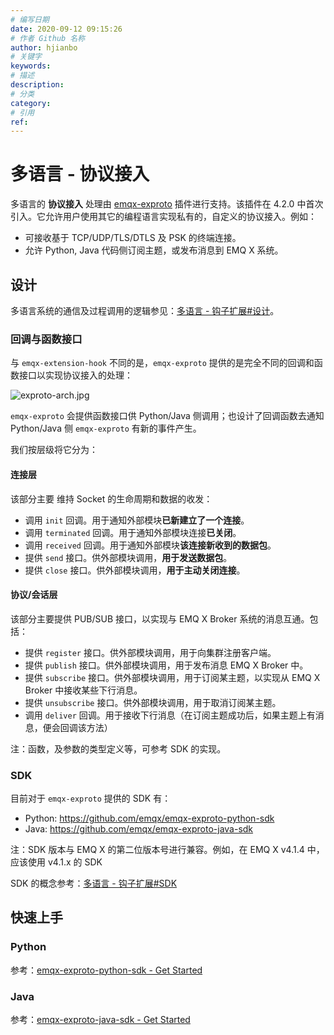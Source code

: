 ```yaml
---
# 编写日期
date: 2020-09-12 09:15:26
# 作者 Github 名称
author: hjianbo
# 关键字
keywords:
# 描述
description:
# 分类
category: 
# 引用
ref:
---
```


# 多语言 - 协议接入

多语言的 **协议接入** 处理由 [emqx-exproto](https://github.com/emqx/emqx-exproto) 插件进行支持。该插件在 4.2.0 中首次引入。它允许用户使用其它的编程语言实现私有的，自定义的协议接入。例如：

- 可接收基于 TCP/UDP/TLS/DTLS 及 PSK 的终端连接。
- 允许 Python, Java 代码侧订阅主题，或发布消息到 EMQ X 系统。

## 设计

多语言系统的通信及过程调用的逻辑参见：[多语言 - 钩子扩展#设计](lang-exhook.md#design)。

### 回调与函数接口

与 `emqx-extension-hook` 不同的是，`emqx-exproto` 提供的是完全不同的回调和函数接口以实现协议接入的处理：

![exproto-arch.jpg](http://dgiot-1253666439.cos.ap-shanghai-fsi.myqcloud.com/develop_png/zh_CN/advanced/assets/exproto-arch.jpg)

`emqx-exproto` 会提供函数接口供 Python/Java 侧调用；也设计了回调函数去通知 Python/Java 侧 `emqx-exproto` 有新的事件产生。

我们按层级将它分为：

#### 连接层

该部分主要 维持 Socket 的生命周期和数据的收发：

- 调用 `init` 回调。用于通知外部模块**已新建立了一个连接**。
- 调用 `terminated` 回调。用于通知外部模块连接**已关闭**。
- 调用 `received` 回调。用于通知外部模块**该连接新收到的数据包**。
- 提供 `send` 接口。供外部模块调用，**用于发送数据包**。
- 提供 `close` 接口。供外部模块调用，**用于主动关闭连接**。

#### 协议/会话层

该部分主要提供 PUB/SUB 接口，以实现与 EMQ X Broker 系统的消息互通。包括：

- 提供 `register` 接口。供外部模块调用，用于向集群注册客户端。
- 提供 `publish` 接口。供外部模块调用，用于发布消息 EMQ X Broker 中。
- 提供 `subscribe` 接口。供外部模块调用，用于订阅某主题，以实现从 EMQ X Broker 中接收某些下行消息。
- 提供 `unsubscribe` 接口。供外部模块调用，用于取消订阅某主题。
- 调用 `deliver` 回调。用于接收下行消息（在订阅主题成功后，如果主题上有消息，便会回调该方法）

注：函数，及参数的类型定义等，可参考 SDK 的实现。

### SDK

目前对于 `emqx-exproto` 提供的 SDK 有：

- Python: https://github.com/emqx/emqx-exproto-python-sdk
- Java: https://github.com/emqx/emqx-exproto-java-sdk

注：SDK 版本与 EMQ X 的第二位版本号进行兼容。例如，在 EMQ X v4.1.4 中，应该使用 v4.1.x 的 SDK


SDK 的概念参考：[多语言 - 钩子扩展#SDK](lang-exhook.md#sdk)

## 快速上手

### Python

参考：[emqx-exproto-python-sdk - Get Started](https://github.com/emqx/emqx-exproto-python-sdk#get-started)

### Java

参考：[emqx-exproto-java-sdk - Get Started](https://github.com/emqx/emqx-exproto-java-sdk#get-started)
